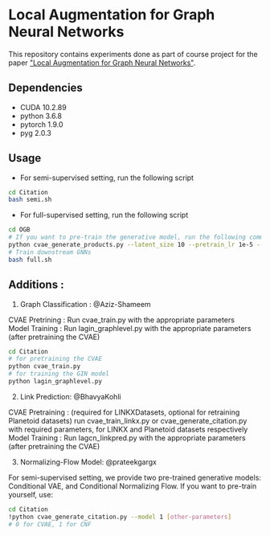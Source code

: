 # Local Augmentation for Graph Neural Networks

This repository contains experiments done as part of course project for the paper ["Local Augmentation for Graph Neural Networks"](https://openreview.net/pdf?id=HOlhtomacz).

## Dependencies
- CUDA 10.2.89
- python 3.6.8
- pytorch 1.9.0
- pyg 2.0.3

## Usage
- For semi-supervised setting, run the following script
```sh
cd Citation
bash semi.sh
```

- For full-supervised setting, run the following script
```sh
cd OGB
# If you want to pre-train the generative model, run the following command:
python cvae_generate_products.py --latent_size 10 --pretrain_lr 1e-5 --total_iterations 10000 --batch_size 8192
# Train downstream GNNs
bash full.sh
```

## Additions : 
1) Graph Classification : @Aziz-Shameem
   
CVAE Pretrining : Run cvae_train.py with the appropriate parameters  
Model Training : Run lagin_graphlevel.py with the appropriate parameters (after pretraining the CVAE)

```sh
cd Citation
# for pretraining the CVAE
python cvae_train.py
# for training the GIN model
python lagin_graphlevel.py
```
2) Link Prediction: @BhavyaKohli

CVAE Pretraining : (required for LINKXDatasets, optional for retraining Planetoid datasets) run cvae_train_linkx.py or cvae_generate_citation.py with required parameters, for LINKX and Planetoid datasets respectively
Model Training : Run lagcn_linkpred.py with the appropriate parameters (after pretraining the CVAE)

3) Normalizing-Flow Model: @prateekgargx

For semi-supervised setting, we provide two pre-trained generative models: Conditional VAE, and Conditional Normalizing Flow.
If you want to pre-train yourself, use:

```sh
cd Citation
!python cvae_generate_citation.py --model 1 [other-parameters]
# 0 for CVAE, 1 for CNF
```
